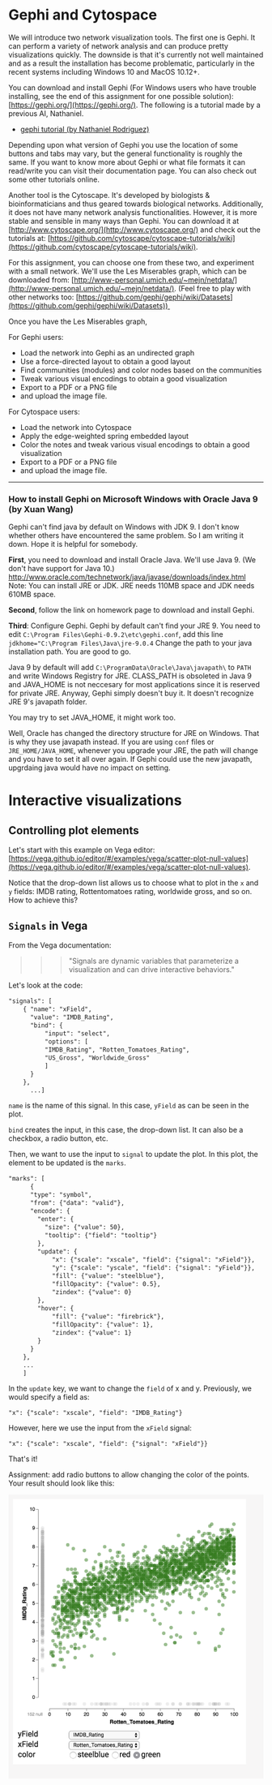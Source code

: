 # Gephi and Cytospace

We will introduce two network visualization tools. The first one is Gephi. It can perform a variety of network analysis and can produce pretty visualizations quickly. The downside is that it's currently not well maintained and as a result the installation has become problematic, particularly in the recent systems including Windows 10 and MacOS 10.12+. 

You can download and install Gephi (For Windows users who have trouble installing, see the end of this assignment for one possible solution): [https://gephi.org/](https://gephi.org/). The following is a tutorial made by a previous AI, Nathaniel.

- [gephi tutorial (by Nathaniel Rodriguez)](https://youtu.be/PAoRKtUfUkA)

Depending upon what version of Gephi you use the location of some buttons and tabs may vary, but the general functionality is roughly the same. If you want to know more about Gephi or what file formats it can read/write you can visit their documentation page. You can also check out some other tutorials online.

Another tool is the Cytoscape. It's developed by biologists & bioinformaticians and thus geared towards biological networks. Additionally, it does not have many network analysis functionalities. However, it is more stable and sensible in many ways than Gephi. You can download it at [http://www.cytoscape.org/](http://www.cytoscape.org/) and check out the tutorials at: [https://github.com/cytoscape/cytoscape-tutorials/wiki](https://github.com/cytoscape/cytoscape-tutorials/wiki).

For this assignment, you can choose one from these two, and experiment with a small network. We'll use the Les Miserables graph, which can be downloaded from: [http://www-personal.umich.edu/~mejn/netdata/](http://www-personal.umich.edu/~mejn/netdata/). (Feel free to play with other networks too: [https://github.com/gephi/gephi/wiki/Datasets](https://github.com/gephi/gephi/wiki/Datasets)) 

Once you have the Les Miserables graph,

For Gephi users:
* Load the network into Gephi as an undirected graph
* Use a force-directed layout to obtain a good layout
* Find communities (modules) and color nodes based on the communities
* Tweak various visual encodings to obtain a good visualization
* Export to a PDF or a PNG file
* and upload the image file. 

For Cytospace users:
* Load the network into Cytospace
* Apply the edge-weighted spring embedded layout
* Color the notes and tweak various visual encodings to obtain a good visualization
* Export to a PDF or a PNG file
* and upload the image file. 



----

### How to install Gephi on Microsoft Windows with Oracle Java 9 (by Xuan Wang)

Gephi can't find java by default on Windows with JDK 9. 
I don't know whether others have encountered the same problem. So I am writing it down. Hope it is helpful for somebody.

**First**, you need to download and install Oracle Java. We'll use Java 9. (We don't have support for Java 10.)
http://www.oracle.com/technetwork/java/javase/downloads/index.html
Note: You can install JRE or JDK. JRE needs 110MB space and JDK needs 610MB space.

**Second**, follow the link on homework page to download and install Gephi.

**Third**: Configure Gephi. Gephi by default can't find your JRE 9. 
You need to edit `C:\Program Files\Gephi-0.9.2\etc\gephi.conf`, add this line
`jdkhome="C:\Program Files\Java\jre-9.0.4`
Change the path to your java installation path. You are good to go.

Java 9 by default will add `C:\ProgramData\Oracle\Java\javapath\` to `PATH` and write Windows Registry for JRE. CLASS_PATH is obsoleted in Java 9 and JAVA_HOME is not neccesary for most applications since it is reserved for private JRE. Anyway, Gephi simply doesn't buy it. It doesn't recognize JRE 9's javapath folder. 

You may try to set JAVA_HOME, it might work too.

Well, Oracle has changed the directory structure for JRE on Windows. That is why they use javapath instead. If you are using `conf` files or `JRE_HOME/JAVA_HOME`, whenever you upgrade your JRE, the path will change and you have to set it all over again. If Gephi could use the new javapath, upgrdaing java would have no impact on setting.


# Interactive visualizations

## Controlling plot elements

Let's start with this example on Vega editor: [https://vega.github.io/editor/#/examples/vega/scatter-plot-null-values](https://vega.github.io/editor/#/examples/vega/scatter-plot-null-values).

Notice that the drop-down list allows us to choose what to plot in the `x` and `y` fields: IMDB rating, Rottentomatoes rating, worldwide gross, and so on. How to achieve this?

## `Signals` in Vega

From the Vega documentation:

>>>"Signals are dynamic variables that parameterize a visualization and can drive interactive behaviors." 

Let's look at the code:

``` 
"signals": [
    { "name": "xField", 
      "value": "IMDB_Rating",
      "bind": {
          "input": "select", 
          "options": [
          "IMDB_Rating", "Rotten_Tomatoes_Rating", 
          "US_Gross", "Worldwide_Gross"
          ]
      }
    },
      ...]
```

`name` is the name of this signal. In this case, `yField` as can be seen in the plot.

`bind` creates the input, in this case, the drop-down list. It can also be a checkbox, a radio button, etc.

Then, we want to use the input to `signal` to update the plot. In this plot, the element to be updated is the `marks`.

```
"marks": [
      {
      "type": "symbol",
      "from": {"data": "valid"},
      "encode": {
        "enter": {
          "size": {"value": 50},
          "tooltip": {"field": "tooltip"}
        },
        "update": {
            "x": {"scale": "xscale", "field": {"signal": "xField"}},
            "y": {"scale": "yscale", "field": {"signal": "yField"}},
            "fill": {"value": "steelblue"},
            "fillOpacity": {"value": 0.5},
            "zindex": {"value": 0}
        },
        "hover": {
            "fill": {"value": "firebrick"},
            "fillOpacity": {"value": 1},
            "zindex": {"value": 1}
        }
      }
    },
    ...
    ]
```
   
In the `update` key, we want to change the `field` of x and y. Previously, we would specify a field as:
    
```
"x": {"scale": "xscale", "field": "IMDB_Rating"}
```
However, here we use the input from the `xField` signal:

```
"x": {"scale": "xscale", "field": {"signal": "xField"}}
```

That's it!


Assignment: add radio buttons to allow changing the color of the points. Your result should look like this:

![example](https://github.com/yy/dviz-course/raw/master/m14-networks-and-interactive/m14_example.png)
    
    
    
